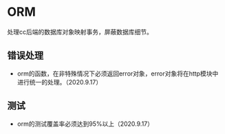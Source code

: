# ORM
处理cc后端的数据库对象映射事务，屏蔽数据库细节。

## 错误处理
* orm的函数，在非特殊情况下必须返回error对象，error对象将在http模块中进行统一的处理。（2020.9.17）

## 测试
* orm的测试覆盖率必须达到95%以上（2020.9.17）

